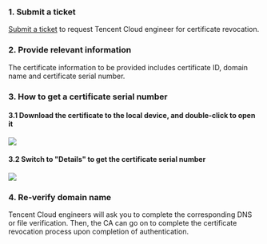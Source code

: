### 1. Submit a ticket

[Submit a ticket](https://console.cloud.tencent.com/workorder/category) to request Tencent Cloud engineer for certificate revocation.

### 2. Provide relevant information

The certificate information to be provided includes certificate ID, domain name and certificate serial number.

### 3. How to get a certificate serial number

#### 3.1 Download the certificate to the local device, and double-click to open it
![](https://main.qcloudimg.com/raw/20ae4329a65978cfe35c550351b2cc22.png)
#### 3.2 Switch to "Details" to get the certificate serial number

![](https://main.qcloudimg.com/raw/57b2ea7c695f2c6c6243a35fdeb4bb04.png)

### 4. Re-verify domain name
Tencent Cloud engineers will ask you to complete the corresponding DNS or file verification. Then, the CA can go on to complete the certificate revocation process upon completion of authentication.
